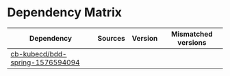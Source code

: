 # Dependency Matrix

Dependency | Sources | Version | Mismatched versions
---------- | ------- | ------- | -------------------
[cb-kubecd/bdd-spring-1576594094](https://github.com/cb-kubecd/bdd-spring-1576594094.git) |  | []() | 
